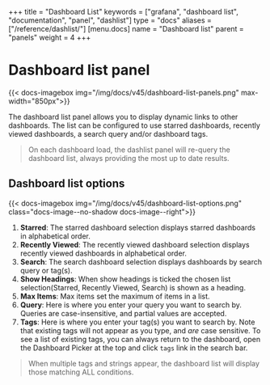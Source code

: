 +++
title = "Dashboard List"
keywords = ["grafana", "dashboard list", "documentation", "panel", "dashlist"]
type = "docs"
aliases = ["/reference/dashlist/"]
[menu.docs]
name = "Dashboard list"
parent = "panels"
weight = 4
+++


# Dashboard list panel

{{< docs-imagebox img="/img/docs/v45/dashboard-list-panels.png" max-width="850px">}}

The dashboard list panel allows you to display dynamic links to other dashboards. The list can be configured to use starred dashboards, recently viewed dashboards, a search query and/or dashboard tags.

> On each dashboard load, the dashlist panel will re-query the dashboard list, always providing the most up to date results.

## Dashboard list options

{{< docs-imagebox img="/img/docs/v45/dashboard-list-options.png" class="docs-image--no-shadow docs-image--right">}}

1. **Starred**: The starred dashboard selection displays starred dashboards in alphabetical order.
2. **Recently Viewed**: The recently viewed dashboard selection displays recently viewed dashboards in alphabetical order.
3. **Search**: The search dashboard selection displays dashboards by search query or tag(s).
4. **Show Headings**: When show headings is ticked the chosen list selection(Starred, Recently Viewed, Search) is shown as a heading.
5. **Max Items**: Max items set the maximum of items in a list.
6. **Query**: Here is where you enter your query you want to search by. Queries are case-insensitive, and partial values are accepted.
7. **Tags**: Here is where you enter your tag(s) you want to search by. Note that existing tags will not appear as you type, and *are* case sensitive. To see a list of existing tags, you can always return to the dashboard, open the Dashboard Picker at the top and click `tags` link in the search bar.

<div class="clearfix"></div>

> When multiple tags and strings appear, the dashboard list will display those matching ALL conditions.




